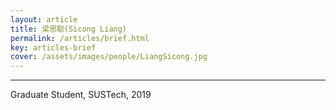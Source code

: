 ```yaml
---
layout: article
title: 梁思聪(Sicong Liang)
permalink: /articles/brief.html
key: articles-brief
cover: /assets/images/people/LiangSicong.jpg
---
```


<div class="article__content" markdown="1">

---

Graduate Student, SUSTech, 2019